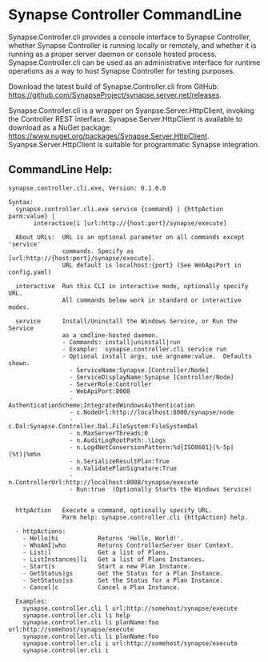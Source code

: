 # Synapse Controller CommandLine

Synapse.Controller.cli provides a console interface to Synapse Controller, whether Synapse Controller is running locally or remotely, and whether it is running as a proper server daemon or console hosted process.  Synapse.Controller.cli can be used as an administrative interface for runtime operations as a way to host Synapse Controller for testing purposes.

Download the latest build of Synapse.Controller.cli from GitHub: <a href="https://github.com/SynapseProject/synapse.server.net/releases" target="_blank">https://github.com/SynapseProject/synapse.server.net/releases</a>.

Synapse.Controller.cli is a wrapper on Syanpse.Server.HttpClient, invoking the Controller REST interface.  Synapse.Server.HttpClient is available to download as a NuGet package: <a href="https://www.nuget.org/packages/Synapse.Server.HttpClient" target="_blank">https://www.nuget.org/packages/Synapse.Server.HttpClient</a>.  Syanpse.Server.HttpClient is suitable for programmatic Synapse integration.

## CommandLine Help:

```dos
synapse.controller.cli.exe, Version: 0.1.0.0

Syntax:
  synapse.controller.cli.exe service {command} | {httpAction parm:value} |
       interactive|i [url:http://{host:port}/synapse/execute]

  About URLs:  URL is an optional parameter on all commands except 'service'
               commands. Specify as [url:http://{host:port}/synapse/execute].
               URL default is localhost:{port} (See WebApiPort in config.yaml)

  interactive  Run this CLI in interactive mode, optionally specify URL.
               All commands below work in standard or interactive modes.

  service      Install/Uninstall the Windows Service, or Run the Service
               as a cmdline-hosted daemon.
               - Commands: install|uninstall|run
               - Example:  synapse.controller.cli service run
               - Optional install args, use argname:value.  Defaults shown.
                 - ServiceName:Synapse.[Controller/Node]
                 - ServiceDisplayName:Synapse [Controller/Node]
                 - ServerRole:Controller
                 - WebApiPort:8008
                 - AuthenticationScheme:IntegratedWindowsAuthentication
                 - c.NodeUrl:http://localhost:8000/synapse/node
                 - c.Dal:Synapse.Controller.Dal.FileSystem:FileSystemDal
                 - n.MaxServerThreads:0
                 - n.AuditLogRootPath:.\Logs
                 - n.Log4NetConversionPattern:%d{ISO8601}|%-5p|(%t)|%m%n
                 - n.SerializeResultPlan:True
                 - n.ValidatePlanSignature:True
                 - n.ControllerUrl:http://localhost:8008/synapse/execute
                 - Run:true  (Optionally Starts the Windows Service)


  httpAction   Execute a command, optionally specify URL.
               Parm help: synapse.controller.cli {httpAction} help.

  - httpActions:
    - Hello|hi           Returns 'Hello, World!'.
    - WhoAmI|who         Returns ControllerServer User Context.
    - List|l             Get a list of Plans.
    - ListInstances|li   Get a list of Plans Instances.
    - Start|s            Start a new Plan Instance.
    - GetStatus|gs       Get the Status for a Plan Instance.
    - SetStatus|ss       Set the Status for a Plan Instance.
    - Cancel|c           Cancel a Plan Instance.

  Examples:
    synapse.controller.cli l url:http://somehost/synapse/execute
    synapse.controller.cli li help
    synapse.controller.cli li planName:foo url:http://somehost/synapse/execute
    synapse.controller.cli li planName:foo
    synapse.controller.cli i url:http://somehost/synapse/execute
    synapse.controller.cli i
```